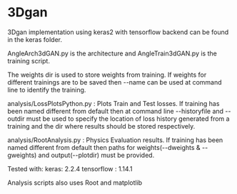 # 3Dgan
3Dgan implementation using keras2 with tensorflow backend can be found in the keras folder. 

AngleArch3dGAN.py is the architecture and AngleTrain3dGAN.py is the training script. 

The weights dir is used to store weights from training. If weights for different trainings are to be saved then --name can be used at command line to identify the training.

analysis/LossPlotsPython.py : Plots Train and Test losses. If training has been named different from default then at command line --historyfile and --outdir must be used to specify the location of loss history generated from a training and the dir where results should be stored respectively.

analysis/RootAnalysis.py : Physics Evaluation results. If training has been named different from default then paths for weights(--dweights & --gweights) and output(--plotdir) must be provided.

Tested with:
keras: 2.2.4
tensorflow : 1.14.1

Analysis scripts also uses Root and matplotlib
